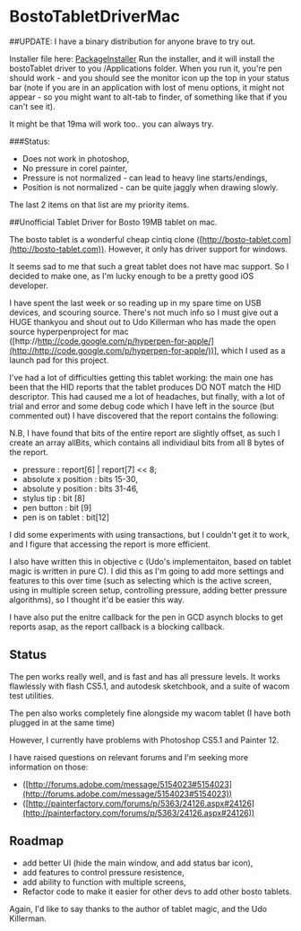 BostoTabletDriverMac
====================
##UPDATE: I have a binary distribution for anyone brave to try out.

Installer file here: [PackageInstaller](https://github.com/georgejecook/BostoTabletDriverMac/blob/master/dist/BostoTabletDriverInstaller.pkg?raw=true) 
Run the installer, and it will install the bostoTablet driver to you /Applications folder. When you run it, you're pen should work - and you should see the monitor icon up the top in your status bar (note if you are in an application with lost of menu options, it might not appear - so you might want to alt-tab to finder, of something like that if you can't see it).

It might be that 19ma will work too.. you can always try.

###Status:

* Does not work in photoshop,
* No pressure in corel painter,
* Pressure is not normalized - can lead to heavy line starts/endings,
* Position is not normalized - can be quite jaggly when drawing slowly.

The last 2 items on that list are my priority items.


##Unofficial Tablet Driver for Bosto 19MB tablet on mac.

The bosto tablet is a wonderful cheap cintiq clone ([http://bosto-tablet.com](http://bosto-tablet.com)). However, it only has driver support for windows.

It seems sad to me that such a great tablet does not have mac support. So I decided to make one, as I'm lucky enough to be a pretty good iOS developer.

I have spent the last week or so reading up in my spare time on USB devices, and scouring source. There's not much info so I must give out a HUGE thankyou and shout out to Udo Killerman who has made the open source hyperpenproject for mac ([http://http://code.google.com/p/hyperpen-for-apple/](http://http://code.google.com/p/hyperpen-for-apple/))], which I used as a launch pad for this project.

I've had a lot of difficulties getting this tablet working: the main one has been that the HID reports that the tablet produces DO NOT match the HID descriptor. This had caused me a lot of headaches, but finally, with a lot of trial and error and some debug code which I have left in the source (but commented out) I have discovered that the report contains the following:

N.B, I have found that bits of the entire report are slightly offset, as such I create an array allBits, which contains all individiaul bits from all 8 bytes of the report.

* pressure :  report[6] | report[7] << 8;
* absolute x position : bits 15-30,
* absolute y position : bits 31-46,
* stylus tip : bit [8]
* pen button : bit [9]
* pen is on tablet : bit[12]

I did some experiments with using transactions, but I couldn't get it to work, and I figure that accessing the report is more efficient.

I also have written this in objective c (Udo's implementaiton, based on tablet magic is written in pure C). I did this as I'm going to add more settings and features to this over time (such as selecting which is the active screen, using in multiple screen setup, controlling pressure, adding better pressure algorithms), so I thought it'd be easier this way.

I have also put the enitre callback for the pen in GCD asynch blocks to get reports asap, as the report callback is a blocking callback.

Status
------
The pen works really well, and is fast and has all pressure levels. It works flawlessly with flash CS5.1, and autodesk sketchbook, and a suite of wacom test utilities.

The pen also works completely fine alongside my wacom tablet (I have both plugged in at the same time)

However, I currently have problems with Photoshop CS5.1 and Painter 12.

I have raised questions on relevant forums and I'm seeking more information on those:

* ([http://forums.adobe.com/message/5154023#5154023](http://forums.adobe.com/message/5154023#5154023))
* ([http://painterfactory.com/forums/p/5363/24126.aspx#24126](http://painterfactory.com/forums/p/5363/24126.aspx#24126))

Roadmap
------

* add better UI (hide the main window, and add status bar icon),
* add features to control pressure resistence,
* add ability to function with multiple screens,
* Refactor code to make it easier for other devs to add other bosto tablets.

Again, I'd like to say thanks to the author of tablet magic, and the Udo Killerman.
